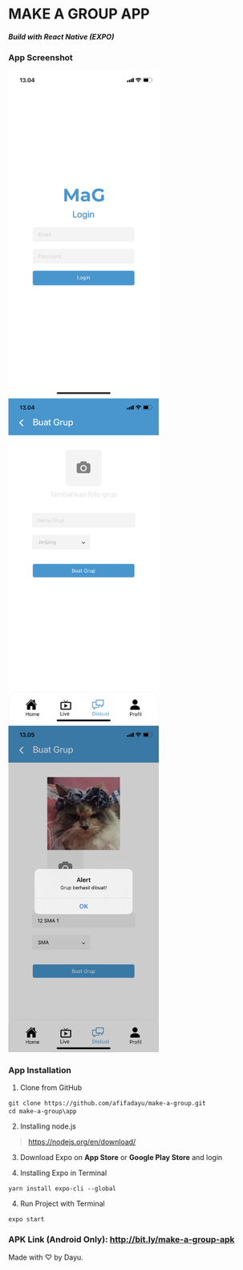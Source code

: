 # MAKE A GROUP APP
##### Build with React Native (EXPO)

### App Screenshot
<p float="left">
  <img src="img/1.png" width="300" height="auto">
  <img src="img/2.png" width="300" height="auto">
  <img src="img/3.png" width="300" height="auto">
</p>

### App Installation
1. Clone from GitHub
```
git clone https://github.com/afifadayu/make-a-group.git
cd make-a-group\app
```

2. Installing node.js
> https://nodejs.org/en/download/

3. Download Expo on **App Store** or **Google Play Store** and login

4. Installing Expo in Terminal
```
yarn install expo-cli --global
```

4. Run Project with Terminal 
```
expo start
```

### APK Link (Android Only): http://bit.ly/make-a-group-apk

Made with ♡ by Dayu.
